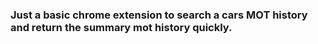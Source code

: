 ### Just a basic chrome extension to search a cars MOT history and return the summary mot history quickly.